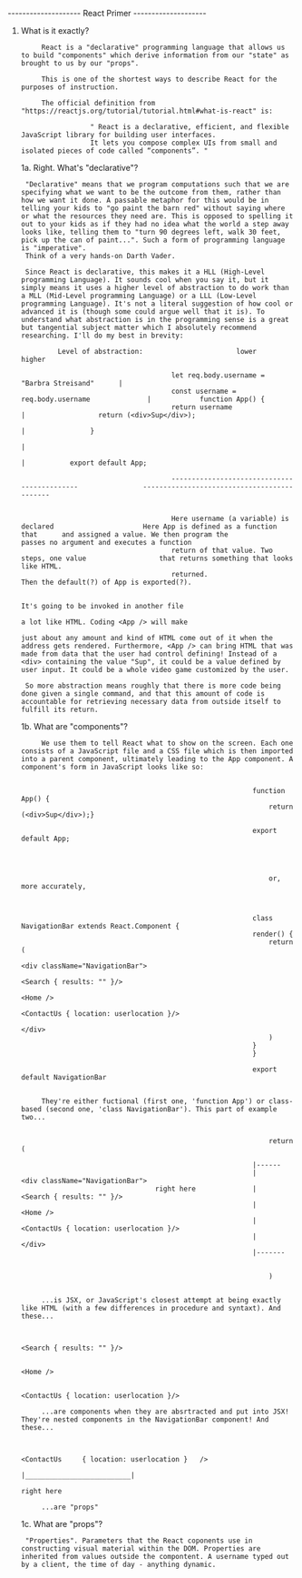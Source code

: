-------------------- React Primer --------------------

1. What is it exactly? 

            React is a "declarative" programming language that allows us to build "components" which derive information from our "state" as brought to us by our "props".

            This is one of the shortest ways to describe React for the purposes of instruction. 

            The official definition from "https://reactjs.org/tutorial/tutorial.html#what-is-react" is: 
            
                        " React is a declarative, efficient, and flexible JavaScript library for building user interfaces. 
                        It lets you compose complex UIs from small and isolated pieces of code called “components”. "

    1a. Right. What's "declarative"? 

        "Declarative" means that we program computations such that we are specifying what we want to be the outcome from them, rather than how we want it done. A passable metaphor for this would be in telling your kids to "go paint the barn red" without saying where or what the resources they need are. This is opposed to spelling it out to your kids as if they had no idea what the world a step away looks like, telling them to "turn 90 degrees left, walk 30 feet, pick up the can of paint...". Such a form of programming language is "imperative". 
        Think of a very hands-on Darth Vader.  

        Since React is declarative, this makes it a HLL (High-Level programming Language). It sounds cool when you say it, but it simply means it uses a higher level of abstraction to do work than a MLL (Mid-Level programming Language) or a LLL (Low-Level programming Language). It's not a literal suggestion of how cool or advanced it is (though some could argue well that it is). To understand what abstraction is in the programming sense is a great but tangential subject matter which I absolutely recommend researching. I'll do my best in brevity:

                Level of abstraction:                       lower                                                          higher
                                                     
                                            let req.body.username = "Barbra Streisand"      |
                                            const username = req.body.username              |            function App() {
                                            return username                                 |                  return (<div>Sup</div>);
                                                                                            |                }
                                                                                            |
                                                                                            |           export default App;

                                            --------------------------------------------                --------------------------------------------


                                            Here username (a variable) is declared                      Here App is defined as a function that      and assigned a value. We then program the                   passes no argument and executes a function
                                            return of that value. Two steps, one value                  that returns something that looks like HTML.
                                            returned.                                                   Then the default(?) of App is exported(?).
                                                                                                       
                                                                                                        It's going to be invoked in another file
                                                                                                        a lot like HTML. Coding <App /> will make
                                                                                                        just about any amount and kind of HTML come out of it when the address gets rendered. Furthermore, <App /> can bring HTML that was made from data that the user had control defining! Instead of a <div> containing the value "Sup", it could be a value defined by user input. It could be a whole video game customized by the user.    

        So more abstraction means roughly that there is more code being done given a single command, and that this amount of code is accountable for retrieving necessary data from outside itself to fulfill its return.

    1b. What are "components"? 

            We use them to tell React what to show on the screen. Each one consists of a JavaScript file and a CSS file which is then imported into a parent component, ultimately leading to the App component. A component's form in JavaScript looks like so: 
                                            

                                                                function App() {
                                                                    return (<div>Sup</div>);}

                                                                export default App;  

                                                                
                                                        

                                                                    or, more accurately, 



                                                                class NavigationBar extends React.Component {
                                                                render() {
                                                                    return (
                                                                        <div className="NavigationBar">
                                                                            <Search { results: "" }/>
                                                                            <Home />
                                                                            <ContactUs { location: userlocation }/>
                                                                        </div>
                                                                    )
                                                                }
                                                                }

                                                                export default NavigationBar


            They're either fuctional (first one, 'function App') or class-based (second one, 'class NavigationBar'). This part of example two...


                                                                    return (

                                                                |------
                                                                |       <div className="NavigationBar">
                                        right here              |           <Search { results: "" }/>
                                                                |           <Home />
                                                                |           <ContactUs { location: userlocation }/>
                                                                |       </div>
                                                                |-------


                                                                    ) 

                                                                                                          
            ...is JSX, or JavaScript's closest attempt at being exactly like HTML (with a few differences in procedure and syntaxt). And these...


                                                                            <Search { results: "" }/>
                                                                            
                                                                            <Home />

                                                                            <ContactUs { location: userlocation }/>

            ...are components when they are absrtracted and put into JSX! They're nested components in the NavigationBar component! And these...


                                                                        <ContactUs     { location: userlocation }   />
                                                                                      |__________________________|
                                                                                              right here

            ...are "props"

    1c. What are "props"?

        "Properties". Parameters that the React coponents use in constructing visual material within the DOM. Properties are inherited from values outside the compontent. A username typed out by a client, the time of day - anything dynamic.  